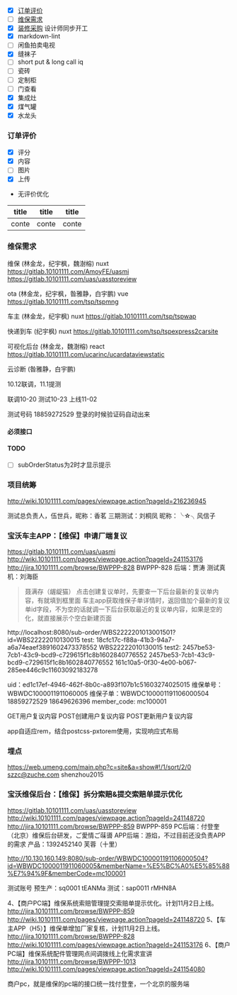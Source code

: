 * [x] [订单评价](#user-content-订单评价)
* [ ] [维保需求](#user-content-维保需求)
* [x] [装修采购](#user-content-装修采购) 设计师同步开工
* [x] markdown-lint
* [ ] 闲鱼拍卖电视
* [x] 缝袜子
* [ ] short put & long call iq
* [ ] 瓷砖
* [ ] 定制柜
* [ ] 门查看
* [x] 集成灶
* [x] 煤气罐
* [x] 水龙头

### 订单评价

* [x] 评分
* [x] 内容   
* [ ] 图片
* [x] 上传
* 无评价优化

| title | title | title |
|-------|-------|-------|
| conte | conte | conte |

### 维保需求

维保 (林金龙，纪宇枫，魏澍榕) nuxt
https://gitlab.10101111.com/AmoyFE/uasmi
https://gitlab.10101111.com/uas/uasstoreview

ota (林金龙，纪宇枫，昝雅静，白宇鹏) vue
https://gitlab.10101111.com/tsp/tspmng

车主 (林金龙，纪宇枫) nuxt
https://gitlab.10101111.com/tsp/tspwap

快递到车 (纪宇枫) nuxt
https://gitlab.10101111.com/tsp/tspexpress2carsite

可视化后台 (林金龙，魏澍榕) react
https://gitlab.10101111.com/ucarinc/ucardataviewstatic

云诊断 (昝雅静，白宇鹏)

10.12联调，11.1提测

联调10-20
测试10-23
上线11-02

测试号码
18859272529
登录的时候验证码自动出来 


#### 必须接口

#### TODO
- [ ] subOrderStatus为2时才显示提示


### 项目统筹
http://wiki.10101111.com/pages/viewpage.action?pageId=216236945

测试总负责人，伍世兵，昵称：香茗
三期测试：刘桐凤  昵称：╰☆╮风信子

### 宝沃车主APP：【维保】申请厂端复议
https://gitlab.10101111.com/uas/uasmi
http://wiki.10101111.com/pages/viewpage.action?pageId=241153176
http://jira.10101111.com/browse/BWPPP-828
BWPPP-828
后端：贾涛
测试真机：刘海臣

> 聂满存（龌龊猫）
> 点击创建复议单时，先要查一下后台最新的复议单内容，有就填到框里面
> 车主app获取维保子单详情时，返回值加个最新的复议单id字段，不为空的话就调一下后台获取最近的复议单内容，如果是空的化，就直接展示个空白新建页面

http://localhost:8080/sub-order/WBS2222201013001501?id=WBS22222010130015
test: 
18cfc17c-f88a-41b3-94a7-a6a74eaef3891602473378552
WBS22222010130015
test2: 
2457be53-7cb1-43c9-bcd9-c729615f1c8b1602840776552
2457be53-7cb1-43c9-bcd9-c729615f1c8b1602840776552
161c10a5-0f30-4e00-b067-285ee446c9c11603092183278

uid：ed1c17ef-4946-462f-8b0c-a893f107b1c51603274025015
维保单号：WBWDC1000011911060005
维保子单：WBWDC100001191106000504
18859272529
18649626396
member_code: mc100001

GET用户复议内容
POST创建用户复议内容
POST更新用户复议内容

app自适应rem，结合postcss-pxtorem使用，实现响应式布局

### 埋点
https://web.umeng.com/main.php?c=site&a=show#!/1/sort/2/0
szzc@zuche.com
shenzhou2015 



### 宝沃维保后台：【维保】拆分索赔&提交索赔单提示优化
https://gitlab.10101111.com/uas/uasstoreview
http://wiki.10101111.com/pages/viewpage.action?pageId=241148720
http://jira.10101111.com/browse/BWPPP-859
BWPPP-859
PC后端：付登奎（北京）维保后台研发，ご愛情ご菋噵
APP后端：游焰，不过目前还没负责APP的需求
产品：1392452140 芙蓉（十里）

http://10.130.160.149:8080/sub-order/WBWDC100001191106000504?id=WBWDC1000011911060005&memberName=%E5%BC%A0%E5%85%88%E7%94%9F&memberCode=mc100001

测试账号
预生产：sq0001    tEANMa
测试：sap0011   rMHN8A


4、【商户PC端】维保系统索赔管理提交索赔单提示优化。计划11月2日上线。
      http://jira.10101111.com/browse/BWPPP-859
      http://wiki.10101111.com/pages/viewpage.action?pageId=241148720
5、【车主APP（H5）】维保单增加厂家复核，计划11月2日上线。
      http://jira.10101111.com/browse/BWPPP-828
      http://wiki.10101111.com/pages/viewpage.action?pageId=241153176
6、【商户PC端】维保系统配件管理网点间调拨线上化需求宣讲
     http://jira.10101111.com/browse/BWPPP-1013
     http://wiki.10101111.com/pages/viewpage.action?pageId=241154080

商户pc，就是维保的pc端的接口统一找付登奎，一个北京的服务端

[1]: http://wiki.10101111.com/pages/viewpage.action?pageId=199088010 "App与H5交互"
